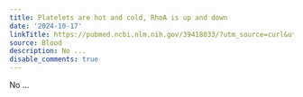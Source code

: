 ```yaml
---
title: Platelets are hot and cold, RhoA is up and down
date: '2024-10-17'
linkTitle: https://pubmed.ncbi.nlm.nih.gov/39418033/?utm_source=curl&utm_medium=rss&utm_campaign=journals&utm_content=7603509&fc=None&ff=20241018202918&v=2.18.0.post9+e462414
source: Blood
description: No ...
disable_comments: true
---
```

No ...